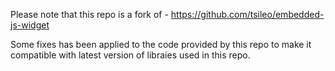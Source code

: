 Please note that this repo is a fork of - https://github.com/tsileo/embedded-js-widget

Some fixes has been applied to the code provided by this repo to make it compatible with latest version of libraies used in this repo. 